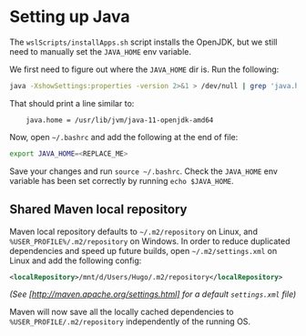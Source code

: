 # Setting up Java

The `wslScripts/installApps.sh` script installs the OpenJDK, but we still need to manually set the `JAVA_HOME` env variable.

We first need to figure out where the `JAVA_HOME` dir is. Run the following:

```bash
java -XshowSettings:properties -version 2>&1 > /dev/null | grep 'java.home'
```

That should print a line similar to:

```properties
    java.home = /usr/lib/jvm/java-11-openjdk-amd64
```

Now, open `~/.bashrc` and add the following at the end of file:

```bash
export JAVA_HOME=<REPLACE_ME>
```

Save your changes and run `source ~/.bashrc`. Check the `JAVA_HOME` env variable has been set correctly by running `echo $JAVA_HOME`.

## Shared Maven local repository

Maven local repository defaults to `~/.m2/repository` on Linux, and `%USER_PROFILE%/.m2/repository` on Windows. In order to reduce duplicated dependencies and speed up future builds, open `~/.m2/settings.xml` on Linux and add the following config:

```xml
<localRepository>/mnt/d/Users/Hugo/.m2/repository</localRepository>
```

_(See [http://maven.apache.org/settings.html] for a default `settings.xml` file)_

Maven will now save all the locally cached dependencies to `%USER_PROFILE/.m2/repository` independently of the running OS.
